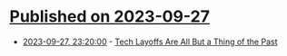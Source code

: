 # [Published on 2023-09-27](index.md)

* [2023-09-27, 23:20:00](https://tech.slashdot.org/story/23/09/27/2041229/tech-layoffs-are-all-but-a-thing-of-the-past?utm_source=rss1.0mainlinkanon&utm_medium=feed) - [Tech Layoffs Are All But a Thing of the Past](https://tech.slashdot.org/story/23/09/27/2041229/tech-layoffs-are-all-but-a-thing-of-the-past?utm_source=rss1.0mainlinkanon&utm_medium=feed)
